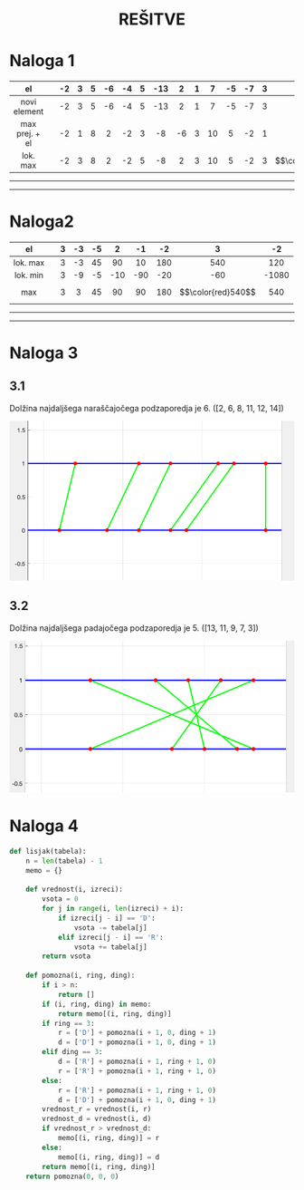 <h1 align="center"> REŠITVE </h1>

# Naloga 1
el|| -2|3|5|-6|-4|5|-13|2|1|7|-5|-7|3|8|-30|-13|7
|:--:|:--:|:--:|:--:|:--:|:--:|:--:|:--:|:--:|:--:|:--:|:--:|:--:|:--:|:--:|:--:|:--:|:--:|:--:|
novi element|| -2|3|5|-6|-4|5|-13|2|1|7|-5|-7|3|8|-30|-13|7|
max prej. + el||-2|1|8|2|-2|3|-8|-6|3|10|5|-2|1|11|-19|-32|-6
lok. max ||-2|3|8|2|-2|5|-8|2|3|10|5|-2|3|$$\color{red}11$$|-19|-13|7

___
___

# Naloga2

el||3|-3|-5|2|-1|-2|3|-2
|:--:|:--:|:--:|:--:|:--:|:--:|:--:|:--:|:--:|:--:|
lok. max||3|-3|45|90|10|180|540|120|
lok. min||3|-9|-5|-10|-90|-20|-60|-1080|
max||3|3|45|90|90|180|$$\color{red}540$$|540

___
___

# Naloga 3

## 3.1

Dolžina najdaljšega naraščajočega podzaporedja je 6. ([2, 6, 8, 11, 12, 14])

![graf1](graf_1.png)

## 3.2

Dolžina najdaljšega padajočega podzaporedja je 5. ([13, 11, 9, 7, 3])

![graf2](graf_2.png)

# Naloga 4
``` python
def lisjak(tabela):
    n = len(tabela) - 1
    memo = {}

    def vrednost(i, izreci):
        vsota = 0
        for j in range(i, len(izreci) + i):
            if izreci[j - i] == 'D':
                vsota -= tabela[j]
            elif izreci[j - i] == 'R':
                vsota += tabela[j]
        return vsota
    
    def pomozna(i, ring, ding):
        if i > n:
            return []
        if (i, ring, ding) in memo:
            return memo[(i, ring, ding)]
        if ring == 3:
            r = ['D'] + pomozna(i + 1, 0, ding + 1)
            d = ['D'] + pomozna(i + 1, 0, ding + 1)
        elif ding == 3:
            d = ['R'] + pomozna(i + 1, ring + 1, 0)
            r = ['R'] + pomozna(i + 1, ring + 1, 0)
        else:
            r = ['R'] + pomozna(i + 1, ring + 1, 0)
            d = ['D'] + pomozna(i + 1, 0, ding + 1)
        vrednost_r = vrednost(i, r)
        vrednost_d = vrednost(i, d)
        if vrednost_r > vrednost_d:
            memo[(i, ring, ding)] = r
        else:
            memo[(i, ring, ding)] = d
        return memo[(i, ring, ding)]
    return pomozna(0, 0, 0)
```

